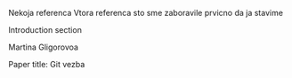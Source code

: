 Nekoja referenca
Vtora referenca sto sme zaboravile prvicno da ja stavime

Introduction section

Martina Gligorovoa

Paper title: Git vezba